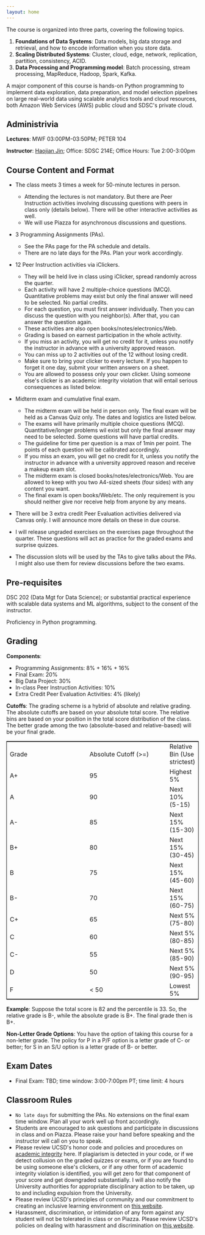 ```yaml
---
layout: home
---
```



The course is organized into three parts, covering the following topics.

1. **Foundations of Data Systems**: Data models, big data storage and retrieval, and how to encode information when you store data. 
2. **Scaling Distributed Systems**: Cluster, cloud, edge, network, replication, partition, consistency, ACID.
3. **Data Processing and Programming model**: Batch processing, stream processing, MapReduce, Hadoop, Spark, Kafka.



A major component of this course is hands-on Python programming to implement data exploration, data preparation, and model selection pipelines on large real-world data using scalable analytics tools and cloud resources, both Amazon Web Services (AWS) public cloud and SDSC's private cloud.

## Administrivia

**Lectures**: MWF 03:00PM-03:50PM; PETER 104

**Instructor**: [Haojian Jin](http://haojianj.in/); Office: SDSC 214E; Office Hours: Tue 2:00-3:00pm

## Course Content and Format

- The class meets 3 times a week for 50-minute lectures in person.
    <!-- - All lectures will be automatically podcast here afterward. -->
    - Attending the lectures is not mandatory. But there are Peer Instruction activities involving discussing questions with peers in class only (details below). There will be other interactive activities as well.
    - We will use Piazza for asynchronous discussions and questions.

- 3 Programming Assignments (PAs).
    - See the PAs page for the PA schedule and details.
    - There are no late days for the PAs. Plan your work accordingly.

- 12 Peer Instruction activities via iClickers.
    - They will be held live in class using iClicker, spread randomly across the quarter.
    - Each activity will have 2 multiple-choice questions (MCQ). Quantitative problems may exist but only the final answer will need to be selected. No partial credits.
    - For each question, you must first answer individually. Then you can discuss the question with you neighbor(s). After that, you can answer the question again.
    - These activities are also open books/notes/electronics/Web.
    - Grading is based on earnest participation in the whole activity.
    - If you miss an activity, you will get no credit for it, unless you notify the instructor in advance with a university approved reason.
    - You can miss up to 2 activities out of the 12 without losing credit.
    - Make sure to bring your clicker to every lecture. If you happen to forget it one day, submit your written answers on a sheet.
    - You are allowed to possess only your own clicker. Using someone else's clicker is an academic integrity violation that will entail serious consequences as listed below.
- Midterm exam and cumulative final exam.
    - The midterm exam will be held in person only. The final exam will be held as a Canvas Quiz only. The dates and logistics are listed below.
    - The exams will have primarily multiple choice questions (MCQ). Quantitative/longer problems wil exist but only the final answer may need to be selected. Some questions will have partial credits.
    - The guideline for time per question is a max of 1min per point. The points of each question will be calibrated accordingly.
    - If you miss an exam, you will get no credit for it, unless you notify the instructor in advance with a university approved reason and receive a makeup exam slot.
    - The midterm exam is closed books/notes/electronics/Web. You are allowed to keep with you two A4-sized sheets (four sides) with any content you want.
    - The final exam is open books/Web/etc. The only requirement is you should neither give nor receive help from anyone by any means.

- There will be 3 extra credit Peer Evaluation activities delivered via Canvas only. I will announce more details on these in due course.
- I will release ungraded exercises on the exercises page throughout the quarter. These questions will act as practice for the graded exams and surprise quizzes.
- The discussion slots will be used by the TAs to give talks about the PAs. I might also use them for review discussions before the two exams.

## Pre-requisites

DSC 202 (Data Mgt for Data Science); or substantial practical experience with scalable data systems and ML algorithms, subject to the consent of the instructor.

Proficiency in Python programming.






## Grading

**Components**: 
- Programming Assignments: 8% + 16% + 16%
- Final Exam: 20%
- Big Data Project: 30%
- In-class Peer Instruction Activities: 10%
- Extra Credit Peer Evaluation Activities: 4% (likely)


**Cutoffs**: 
The grading scheme is a hybrid of absolute and relative grading. The absolute cutoffs are based on your absolute total score. The relative bins are based on your position in the total score distribution of the class. The better grade among the two (absolute-based and relative-based) will be your final grade.



<table style="border: 1px solid black;">
  <tr>
    <td width="200px">Grade</td>
    <td width="200px">Absolute Cutoff (>=)</td>
    <td>Relative Bin (Use strictest)</td>
  </tr>
  <tr>
    <td>A+</td>
    <td width="200px">95</td>
    <td>Highest 5%</td>
  </tr>
  <tr>
    <td>A</td>
    <td width="200px">90</td>
    <td>Next 10% (5-15)</td>
  </tr>
    <tr>
    <td>A-</td>
    <td width="200px">85</td>
    <td>Next 15% (15-30)</td>
  </tr>
  <tr>
    <td>B+</td>
    <td width="200px">80</td>
    <td>Next 15% (30-45)</td>
  </tr>
    <tr>
    <td>B</td>
    <td width="200px">75</td>
    <td>Next 15% (45-60)</td>
  </tr>
    <tr>
    <td>B-</td>
    <td width="200px">70</td>
    <td>Next 15% (60-75)</td>
  </tr>
    <tr>
    <td>C+</td>
    <td width="200px">65</td>
    <td>Next 5% (75-80)</td>
  </tr>
    <tr>
    <td>C</td>
    <td width="200px">60</td>
    <td>Next 5% (80-85)</td>
  </tr>
  <tr>
    <td>C-</td>
    <td width="200px">55</td>
    <td>Next 5% (85-90)</td>
  </tr>
  <tr>
    <td>D</td>
    <td width="200px">50</td>
    <td>Next 5% (90-95)</td>
  </tr>
  <tr>
    <td>F</td>
    <td width="200px">< 50</td>
    <td>Lowest 5%</td>
  </tr>
</table>
		
**Example**: Suppose the total score is 82 and the percentile is 33. So, the relative grade is B-, while the absolute grade is B+. The final grade then is B+.

**Non-Letter Grade Options**: You have the option of taking this course for a non-letter grade. The policy for P in a P/F option is a letter grade of C- or better; for S in an S/U option is a letter grade of B- or better.


## Exam Dates

- Final Exam: TBD; time window: 3:00-7:00pm PT; time limit: 4 hours

## Classroom Rules
- <code>No late days</code> for submitting the PAs. No extensions on the final exam time window. Plan all your work well up front accordingly.
- Students are encouraged to ask questions and participate in discussions in class and on Piazza. Please raise your hand before speaking and the instructor will call on you to speak.
- Please review UCSD's honor code and policies and procedures on [academic integrity](https://academicintegrity.ucsd.edu/) here. If plagiarism is detected in your code, or if we detect collusion on the graded quizzes or exams, or if you are found to be using someone else's clickers, or if any other form of academic integrity violation is identified, you will get zero for that component of your score and get downgraded substantially. I will also notify the University authorities for appropriate disciplinary action to be taken, up to and including expulsion from the University.
- Please review UCSD's principles of community and our commitment to creating an inclusive learning environment on [this website](https://ucsd.edu/about/principles.html).
- Harassment, discrimination, or intimidation of any form against any student will not be tolerated in class or on Piazza. Please review UCSD's policies on dealing with harassment and discrimination on [this website](https://ophd.ucsd.edu/).

